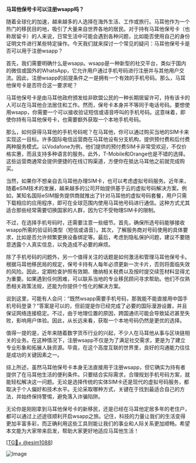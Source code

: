 **马耳他保号卡可以注册wsapp吗？**

随着全球化的加速，越来越多的人选择在海外生活、工作或旅行。马耳他作为一个热门的移民目的地，吸引了大量来自世界各地的居民。对于持有马耳他保号卡（也称居留卡）的人来说，日常生活中可能会遇到各种问题，比如能否使用自己的身份证明文件进行某些特定操作。今天我们就来探讨一个常见的疑问：马耳他保号卡是否可以用于注册wsapp？

首先，我们需要明确什么是wsapp。wsapp是一种新型的社交平台，类似于国内的微信或国外的WhatsApp，它允许用户通过手机号码进行注册并与其他用户交流。因此，注册wsapp的前提条件之一是拥有一个有效的手机号码。那么，马耳他保号卡是否符合这一要求呢？

马耳他保号卡是由马耳他政府颁发给非欧盟公民的一种长期居留许可，持有该卡的人可以在马耳他合法居住和工作。然而，保号卡本身并不等同于电话号码。要想使用wsapp，你需要一个可以接收验证短信或语音呼叫的手机号码。这意味着，即使你持有马耳他保号卡，也需要额外获取一个本地手机号码。

那么，如何获得马耳他的手机号码呢？在马耳他，你可以通过购买当地的SIM卡来实现这一目标。许多国际电信运营商在马耳他设有分支机构，提供预付费和后付费两种服务模式。以Vodafone为例，他们提供的预付费SIM卡非常受欢迎，不仅价格实惠，而且支持多种语言的服务。此外，T-Mobile和Orange也是不错的选择。这些运营商通常会提供便捷的在线订购渠道，方便你在抵达马耳他之前就完成购买。

当然，如果你不想亲自去马耳他办理SIM卡，也可以考虑虚拟号码服务。近年来，随着eSIM技术的发展，越来越多的公司开始提供基于云的虚拟号码解决方案。例如，某知名国际eSIM服务提供商就推出了针对马耳他的虚拟号码套餐，用户只需下载相应的应用程序，即可在全球范围内使用马耳他号码进行通信。这种方式尤其适合那些经常需要切换国家的人群，因为它不受物理SIM卡的限制。

不过，在选择手机号码时，还需要注意一些细节。首先，确保所选号码能够接收wsapp所需的验证码类型（短信或语音）。其次，了解服务商对号码使用的具体要求，比如是否允许频繁更换设备绑定等。最后，考虑到隐私保护问题，建议不要随意透露个人真实信息，以免造成不必要的麻烦。

除了手机号码的问题外，另一个值得关注的话题是如何激活和管理马耳他保号卡。根据马耳他移民局的规定，保号卡持有人每年必须更新一次卡片，否则将面临失效的风险。因此，定期检查护照有效期、缴纳相关税费以及按时提交续签材料显得尤为重要。如果遇到任何困难，可以联系当地的专业移民顾问寻求帮助。他们不仅熟悉相关政策法规，还能为你提供个性化的解决方案。

说到这里，可能有人会问：“既然wsapp需要手机号码，那我能不能直接用中国手机号码登录？”答案是可以的，但前提是你已经完成了必要的国际漫游设置，并且保证网络连接稳定。不过，由于地理位置的原因，跨国通讯可能会导致延迟甚至失败，影响用户体验。因此，从长远来看，获取一个本地号码仍然是更优的选择。

值得一提的是，近年来随着数字货币行业的兴起，不少人在马耳他从事与区块链相关的业务。在这种情况下，注册wsapp不仅是为了满足社交需求，更是为了建立专业形象和拓展人脉资源。毕竟，在这个高度互联的世界里，良好的沟通能力往往是成功的关键因素之一。

综上所述，虽然马耳他保号卡本身无法直接用于注册wsapp，但它确实为持有者提供了在马耳他生活的便利条件。只要结合实际需求，合理规划手机号码方案，就能轻松解决这一问题。无论是选择传统的实体SIM卡还是现代的虚拟号码服务，都取决于个人偏好和技术水平。无论采取哪种方式，关键在于找到最适合自己的方法，并始终保持警惕，避免落入诈骗陷阱。

无论你是刚刚拿到马耳他保号卡的新移民，还是已经在马耳他定居多年的老住户，都可以通过上述途径顺利开启wsapp之旅。记住，科技的力量让我们的生活变得更加丰富多彩，而正确利用这些工具则能让我们的事业和人际关系更加顺畅。希望本文能为大家带来启发，帮助大家更好地适应马耳他生活！

[[TG💪+ @esim1088](https://t.me/s/esim1088)]

![Image](https://i.postimg.cc/4NQfJmqS/Snipaste-2025-05-13-00-14-12.png)